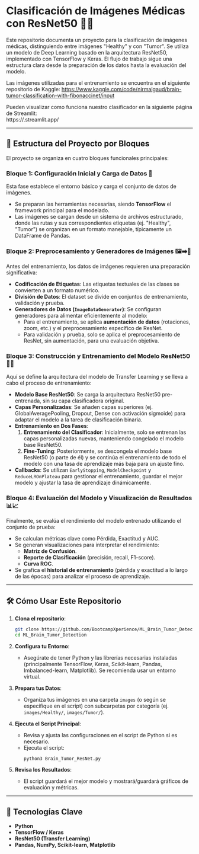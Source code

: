# Clasificación de Imágenes Médicas con ResNet50 🧠🔬

Este repositorio documenta un proyecto para la clasificación de imágenes médicas, distinguiendo entre imágenes "Healthy" y con "Tumor". Se utiliza un modelo de Deep Learning basado en la arquitectura ResNet50, implementado con TensorFlow y Keras. El flujo de trabajo sigue una estructura clara desde la preparación de los datos hasta la evaluación del modelo.

Las imágenes utilizadas para el entrenamiento se encuentra en el siguiente repositorio de Kaggle:
https://www.kaggle.com/code/nirmalgaud/brain-tumor-classification-with-fibonaccinet/input

Pueden visualizar como funciona nuestro clasificador en la siguiente página de Streamlit:<br>
https://.streamlit.app/

---

## 🚀 Estructura del Proyecto por Bloques

El proyecto se organiza en cuatro bloques funcionales principales:

### Bloque 1: **Configuración Inicial y Carga de Datos** 📂
Esta fase establece el entorno básico y carga el conjunto de datos de imágenes.
- Se preparan las herramientas necesarias, siendo **TensorFlow** el framework principal para el modelado.
- Las imágenes se cargan desde un sistema de archivos estructurado, donde las rutas y sus correspondientes etiquetas (ej. "Healthy", "Tumor") se organizan en un formato manejable, típicamente un DataFrame de Pandas.

### Bloque 2: **Preprocesamiento y Generadores de Imágenes** 🖼️➡️🔢
Antes del entrenamiento, los datos de imágenes requieren una preparación significativa:
- **Codificación de Etiquetas**: Las etiquetas textuales de las clases se convierten a un formato numérico.
- **División de Datos**: El dataset se divide en conjuntos de entrenamiento, validación y prueba.
- **Generadores de Datos (`ImageDataGenerator`)**: Se configuran generadores para alimentar eficientemente al modelo:
    - Para el entrenamiento, se aplica **aumentación de datos** (rotaciones, zoom, etc.) y el preprocesamiento específico de ResNet.
    - Para validación y prueba, solo se aplica el preprocesamiento de ResNet, sin aumentación, para una evaluación objetiva.

### Bloque 3: **Construcción y Entrenamiento del Modelo ResNet50** 🧠🔧
Aquí se define la arquitectura del modelo de Transfer Learning y se lleva a cabo el proceso de entrenamiento:
- **Modelo Base ResNet50**: Se carga la arquitectura ResNet50 pre-entrenada, sin su capa clasificadora original.
- **Capas Personalizadas**: Se añaden capas superiores (ej. GlobalAveragePooling, Dropout, Dense con activación sigmoide) para adaptar el modelo a la tarea de clasificación binaria.
- **Entrenamiento en Dos Fases**:
    1.  **Entrenamiento del Clasificador**: Inicialmente, solo se entrenan las capas personalizadas nuevas, manteniendo congelado el modelo base ResNet50.
    2.  **Fine-Tuning**: Posteriormente, se descongela el modelo base ResNet50 (o parte de él) y se continúa el entrenamiento de todo el modelo con una tasa de aprendizaje más baja para un ajuste fino.
- **Callbacks**: Se utilizan `EarlyStopping`, `ModelCheckpoint` y `ReduceLROnPlateau` para gestionar el entrenamiento, guardar el mejor modelo y ajustar la tasa de aprendizaje dinámicamente.

### Bloque 4: **Evaluación del Modelo y Visualización de Resultados** 📊📈
Finalmente, se evalúa el rendimiento del modelo entrenado utilizando el conjunto de prueba:
- Se calculan métricas clave como Pérdida, Exactitud y AUC.
- Se generan visualizaciones para interpretar el rendimiento:
    - **Matriz de Confusión**.
    - **Reporte de Clasificación** (precisión, recall, F1-score).
    - **Curva ROC**.
- Se grafica el **historial de entrenamiento** (pérdida y exactitud a lo largo de las épocas) para analizar el proceso de aprendizaje.

---

## 🛠️ Cómo Usar Este Repositorio

1.  **Clona el repositorio**:
    ```bash
    git clone https://github.com/BootcampXperience/ML_Brain_Tumor_Detection.git
    cd ML_Brain_Tumor_Detection
    ```

2.  **Configura tu Entorno**:
    *   Asegúrate de tener Python y las librerías necesarias instaladas (principalmente TensorFlow, Keras, Scikit-learn, Pandas, Imbalanced-learn, Matplotlib). Se recomienda usar un entorno virtual.

3.  **Prepara tus Datos**:
    *   Organiza tus imágenes en una carpeta `images` (o según se especifique en el script) con subcarpetas por categoría (ej. `images/Healthy/`, `images/Tumor/`).

4.  **Ejecuta el Script Principal**:
    *   Revisa y ajusta las configuraciones en el script de Python si es necesario.
    *   Ejecuta el script:
        ```bash
        python3 Brain_Tumor_ResNet.py
        ```

5.  **Revisa los Resultados**:
    *   El script guardará el mejor modelo y mostrará/guardará gráficos de evaluación y métricas.

---

## 🔬 Tecnologías Clave

*   **Python**
*   **TensorFlow / Keras**
*   **ResNet50 (Transfer Learning)**
*   **Pandas, NumPy, Scikit-learn, Matplotlib**
